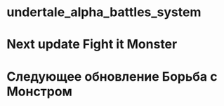 # undertale_alpha_battles_system
<b><h1> Next update Fight it Monster</h1> </b> 
<b><h1>Следующее обновление Борьба с Монстром</h1> </b> 
